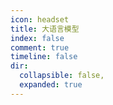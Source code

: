 ```yaml
---
icon: headset
title: 大语言模型
index: false
comment: true
timeline: false
dir:
  collapsible: false,
  expanded: true
---
```

